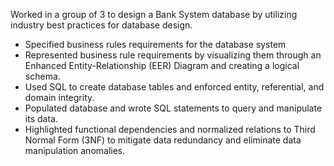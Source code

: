 Worked in a group of 3 to design a Bank System database by utilizing industry best practices for database design.
 
- Specified business rules requirements for the database system
- Represented business rule requirements by visualizing them through an Enhanced Entity-Relationship (EER) Diagram and creating a logical schema.
- Used SQL to create database tables and enforced entity, referential, and domain integrity.
- Populated database and wrote SQL statements to query and manipulate its data.
- Highlighted functional dependencies and normalized relations to Third Normal Form (3NF) to mitigate data redundancy and eliminate data manipulation anomalies.
